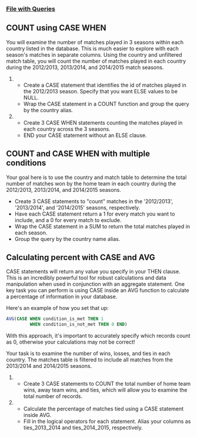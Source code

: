 ### [File with Queries](queries.sql)

## COUNT using CASE WHEN

You will examine the number of matches played in 3 seasons within each country listed in the database. This is much easier to explore with each season's matches in separate columns. Using the country and unfiltered match table, you will count the number of matches played in each country during the 2012/2013, 2013/2014, and 2014/2015 match seasons.

1. 
    - Create a CASE statement that identifies the id of matches played in the 2012/2013 season. Specify that you want ELSE values to be NULL.
    - Wrap the CASE statement in a COUNT function and group the query by the country alias.

2. 
    - Create 3 CASE WHEN statements counting the matches played in each country across the 3 seasons.
    - END your CASE statement without an ELSE clause.

## COUNT and CASE WHEN with multiple conditions

Your goal here is to use the country and match table to determine the total number of matches won by the home team in each country during the 2012/2013, 2013/2014, and 2014/2015 seasons.

- Create 3 CASE statements to "count" matches in the '2012/2013', '2013/2014', and '2014/2015' seasons, respectively.
- Have each CASE statement return a 1 for every match you want to include, and a 0 for every match to exclude.
- Wrap the CASE statement in a SUM to return the total matches played in each season.
- Group the query by the country name alias.

## Calculating percent with CASE and AVG
CASE statements will return any value you specify in your THEN clause. This is an incredibly powerful tool for robust calculations and data manipulation when used in conjunction with an aggregate statement. One key task you can perform is using CASE inside an AVG function to calculate a percentage of information in your database.

Here's an example of how you set that up:
```sql
AVG(CASE WHEN condition_is_met THEN 1
         WHEN condition_is_not_met THEN 0 END)
```

With this approach, it's important to accurately specify which records count as 0, otherwise your calculations may not be correct!

Your task is to examine the number of wins, losses, and ties in each country. The matches table is filtered to include all matches from the 2013/2014 and 2014/2015 seasons.

1. 
    - Create 3 CASE statements to COUNT the total number of home team wins, away team wins, and ties, which will allow you to examine the total number of records.

2. 
    - Calculate the percentage of matches tied using a CASE statement inside AVG.
    - Fill in the logical operators for each statement. Alias your columns as ties_2013_2014 and ties_2014_2015, respectively.

